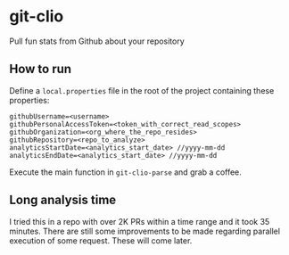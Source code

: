 # git-clio
Pull fun stats from Github about your repository

## How to run
Define a `local.properties` file in the root of the project containing these properties:

```
githubUsername=<username>
githubPersonalAccessToken=<token_with_correct_read_scopes>
githubOrganization=<org_where_the_repo_resides>
githubRepository=<repo_to_analyze>
analyticsStartDate=<analytics_start_date> //yyyy-mm-dd
analyticsEndDate=<analytics_start_date> //yyyy-mm-dd
```
Execute the main function in `git-clio-parse` and grab a coffee. 

## Long analysis time
I tried this in a repo with over 2K PRs within a time range and it took 35 minutes. There are still some improvements to be made regarding parallel execution of some request. These will come later.
